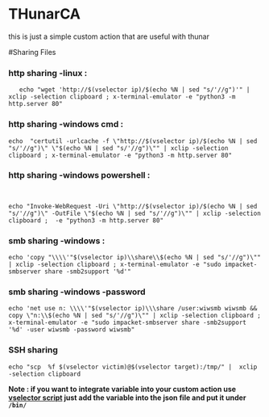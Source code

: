 # THunarCA
this is just a simple custom action that are useful with thunar 



#Sharing Files 

### http sharing -linux : 
  ```
     echo "wget 'http://$(vselector ip)/$(echo %N | sed "s/'//g")'" | xclip -selection clipboard ; x-terminal-emulator -e "python3 -m http.server 80"
  ```
### http sharing -windows cmd : 
  ```
 echo  "certutil -urlcache -f \"http://$(vselector ip)/$(echo %N | sed "s/'//g")\" \"$(echo %N | sed "s/'//g")\"" | xclip -selection clipboard ; x-terminal-emulator -e "python3 -m http.server 80"
```

### http sharing -windows powershell : 
  ```


  echo "Invoke-WebRequest -Uri \"http://$(vselector ip)/$(echo %N | sed "s/'//g")\" -OutFile \"$(echo %N | sed "s/'//g")\"" | xclip -selection clipboard ;  -e "python3 -m http.server 80"
```

### smb sharing -windows : 
```
echo 'copy "\\\\'"$(vselector ip)\\share\\$(echo %N | sed "s/'//g")\"" | xclip -selection clipboard ; x-terminal-emulator -e "sudo impacket-smbserver share -smb2support '%d'"
```

### smb sharing -windows -password 
```
echo 'net use n: \\\\'"$(vselector ip)\\\share /user:wiwsmb wiwsmb && copy \"n:\\$(echo %N | sed "s/'//g")\"" | xclip -selection clipboard ; x-terminal-emulator -e "sudo impacket-smbserver share -smb2support '%d' -user wiwsmb -password wiwsmb"
```

### SSH sharing 
```
echo "scp  %f $(vselector victim)@$(vselector target):/tmp/" |  xclip -selection clipboard
```
**Note : if you want to integrate variable into your custom action use [vselector script](https://github.com/bwiko/THunarCA/tree/main/scripts) just add the variable into the json file and put it under `/bin/`**
